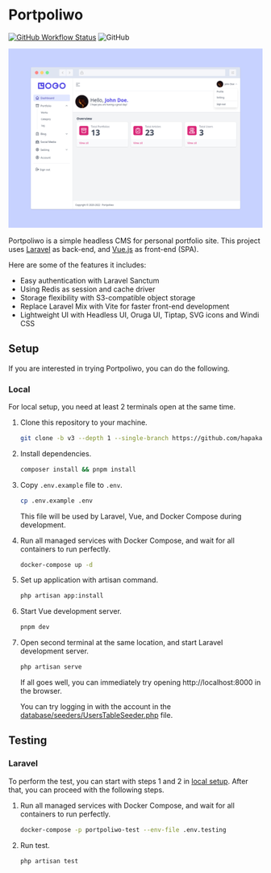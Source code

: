 # Portpoliwo

[![GitHub Workflow Status](https://img.shields.io/github/workflow/status/hapakaien/portpoliwo/CI?label=CI&style=flat-square)](https://github.com/hapakaien/portpoliwo/actions) ![GitHub](https://img.shields.io/github/license/hapakaien/portpoliwo?style=flat-square)

![Screenshot](screenshot-color.jpeg)

Portpoliwo is a simple headless CMS for personal portfolio site. This project
uses [Laravel](https://github.com/laravel/laravel) as back-end, and
[Vue.js](https://github.com/vuejs/vue) as front-end (SPA).  

Here are some of the features it includes:

- Easy authentication with Laravel Sanctum
- Using Redis as session and cache driver
- Storage flexibility with S3-compatible object storage
- Replace Laravel Mix with Vite for faster front-end development
- Lightweight UI with Headless UI, Oruga UI, Tiptap, SVG icons and Windi CSS

## Setup

If you are interested in trying Portpoliwo, you can do the following.

### Local

For local setup, you need at least 2 terminals open at the same time.

1. Clone this repository to your machine.

   ```bash
   git clone -b v3 --depth 1 --single-branch https://github.com/hapakaien/portpoliwo.git && cd portpoliwo
   ```

2. Install dependencies.

    ```bash
    composer install && pnpm install
    ```

3. Copy `.env.example` file to `.env`.

	```bash
	cp .env.example .env
	```
	This file will be used by Laravel, Vue, and Docker Compose during development.

4. Run all managed services with Docker Compose, and wait for all containers to run perfectly.

   ```bash
   docker-compose up -d
   ```

5. Set up application with artisan command.

   ```bash
   php artisan app:install
   ```

6. Start Vue development server.

   ```bash
   pnpm dev
   ```

7. Open second terminal at the same location, and start Laravel development server.

   ```bash
   php artisan serve
   ```
   
   If all goes well, you can immediately try opening http://localhost:8000 in the browser.
   
   You can try logging in with the account in the [database/seeders/UsersTableSeeder.php](database/seeders/UsersTableSeeder.php) file.

## Testing

### Laravel

To perform the test, you can start with steps 1 and 2 in [local setup](#local). After that, you can proceed with the following steps.

1. Run all managed services with Docker Compose, and wait for all containers to run perfectly.

   ```bash
   docker-compose -p portpoliwo-test --env-file .env.testing
   ```

2. Run test.

   ```bash
   php artisan test
   ```
